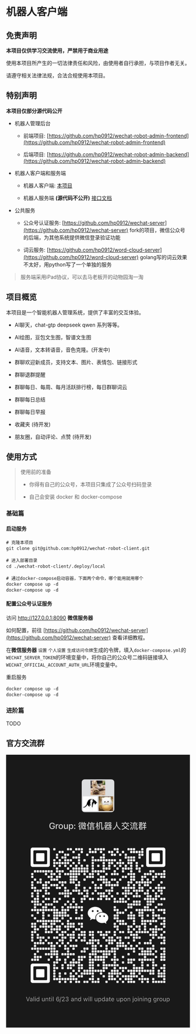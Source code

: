 # 机器人客户端

## 免责声明

**本项目仅供学习交流使用，严禁用于商业用途**

使用本项目所产生的一切法律责任和风险，由使用者自行承担，与项目作者无关。

请遵守相关法律法规，合法合规使用本项目。

## 特别声明

**本项目仅部分源代码公开**

- 机器人管理后台

  - 前端项目: [https://github.com/hp0912/wechat-robot-admin-frontend](https://github.com/hp0912/wechat-robot-admin-frontend)

  - 后端项目: [https://github.com/hp0912/wechat-robot-admin-backend](https://github.com/hp0912/wechat-robot-admin-backend)

- 机器人客户端和服务端

  - 机器人客户端: [本项目](https://github.com/hp0912/wechat-robot-client)

  - 机器人服务端 **(源代码不公开)** [接口文档](ipad.swagger.yml)

- 公共服务

  - 公众号认证服务: [https://github.com/hp0912/wechat-server](https://github.com/hp0912/wechat-server) fork的项目，微信公众号的后端，为其他系统提供微信登录验证功能

  - 词云服务: [https://github.com/hp0912/word-cloud-server](https://github.com/hp0912/word-cloud-server) golang写的词云效果不太好，用python写了一个单独的服务

> 服务端采用iPad协议，可以去马老板开的动物园淘一淘

## 项目概览

本项目是一个智能机器人管理系统，提供了丰富的交互体验。

- AI聊天，chat-gtp deepseek qwen 系列等等。

- AI绘图，豆包文生图，智谱文生图

- AI语音，文本转语音，音色克隆。(开发中)

- 群聊欢迎新成员，支持文本、图片、表情包、链接形式

- 群聊退群提醒

- 群聊每日、每周、每月活跃排行榜，每日群聊词云

- 群聊每日总结

- 群聊每日早报

- 收藏夹 (待开发)

- 朋友圈，自动评论、点赞 (待开发)

## 使用方式

> 使用前的准备
>
> - 你得有自己的公众号，本项目只集成了公众号扫码登录
>
> - 自己会安装 docker 和 docker-compose

### 基础篇

#### 启动服务

```vim
# 克隆本项目
git clone git@github.com:hp0912/wechat-robot-client.git

# 进入部署目录
cd ./wechat-robot-client/.deploy/local

# 通过docker-compose启动容器，下面两个命令，哪个能用就用哪个
docker compose up -d
docker-compose up -d
```

#### 配置公众号认证服务

访问 http://127.0.0.1:8090 **微信服务器**

如何配置，前往 [https://github.com/hp0912/wechat-server](https://github.com/hp0912/wechat-server) 查看详细教程。

在**微信服务器** `设置` `个人设置` `生成访问令牌`生成的令牌，填入`docker-compose.yml`的`WECHAT_SERVER_TOKEN`的环境变量中，将你自己的公众号二维码链接填入`WECHAT_OFFICIAL_ACCOUNT_AUTH_URL`环境变量中。

重启服务

```
docker compose up -d
docker-compose up -d
```

### 进阶篇

TODO

## 官方交流群

![官方交流群](.deploy/asserts/group-chat.jpg)
